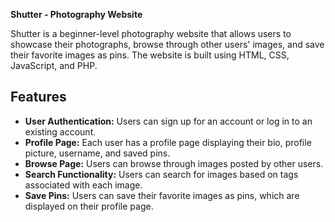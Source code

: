 **Shutter - Photography Website**

Shutter is a beginner-level photography website that allows users to showcase their photographs, browse through other users' images, and save their favorite images as pins. The website is built using HTML, CSS, JavaScript, and PHP.

## **Features**

- **User Authentication:** Users can sign up for an account or log in to an existing account.
- **Profile Page:** Each user has a profile page displaying their bio, profile picture, username, and saved pins.
- **Browse Page:** Users can browse through images posted by other users.
- **Search Functionality:** Users can search for images based on tags associated with each image.
- **Save Pins:** Users can save their favorite images as pins, which are displayed on their profile page.
